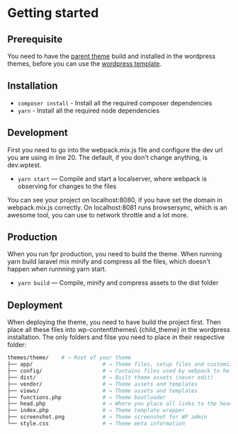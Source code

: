 # Getting started
<!-- panels:start -->
<!-- div:title-panel -->

## Prerequisite

<!-- div:left-panel -->
You need to have the [parent theme](https://github.com/billetten/wordpress_parent-template) build and installed in the wordpress themes, before you can use the [wordpress template](https://github.com/billetten/wordpress_template).

<!-- div:title-panel -->
## Installation 
<!-- div:left-panel -->
- `composer install` - Install all the required composer dependencies 
- `yarn` - Install all the required node dependencies 

<!-- div:title-panel -->
## Development
<!-- div:left-panel -->
First you need to go into the webpack.mix.js file and configure the dev url you are using in line 20.
The default, if you don't change anything, is dev.wptest.

- `yarn start` — Compile and start a localserver, where webpack is observing for changes to the files 

You can see your project on localhost:8080, if you have set the domain in webpack.mix.js correctly. 
On localhost:8081 runs browsersync, which is an awesome tool, you can use to network throttle and a lot more. 

<!-- div:title-panel -->
## Production
<!-- div:left-panel -->
When you run fpr production, you need to build the theme. 
When running yarn build laravel mix minify and compress all the files, which doesn't happen when runnning yarn start. 
- `yarn build` — Compile, minify and compress assets to the dist folder

<!-- div:title-panel -->
## Deployment
<!-- div:left-panel -->
When deploying the theme, you need to have build the project first. 
Then place all these files into wp-content\themes\ {child_theme} in the wordpress installation. 
The only folders and filse you need to place in their respective folder: 

```sh
themes/theme/    # → Root of your theme
├── app/                      # → Theme files, setup files and customizer files
├── config/                   # → Contains files used by webpack to help compile the theme
├── dist/                     # → Built theme assets (never edit)
├── vendor/                   # → Theme assets and templates
├── views/                    # → Theme assets and templates
├── functions.php             # → Theme bootloader
├── head.php                  # → Where you place all links to the head tag
├── index.php                 # → Theme template wrapper
├── screenshot.png            # → Theme screenshot for WP admin
└── style.css                 # → Theme meta information
```

<!-- panels:end -->